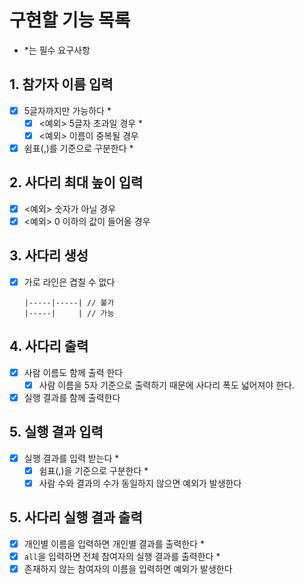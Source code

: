 # 구현할 기능 목록

- *는 필수 요구사항

## 1. 참가자 이름 입력
- [x] 5글자까지만 가능하다 *
  - [x] <예외> 5글자 초과일 경우 *
  - [x] <예외> 이름이 중복될 경우
- [x] 쉼표(,)를 기준으로 구분한다 *

## 2. 사다리 최대 높이 입력
- [x] <예외> 숫자가 아닐 경우
- [x] <예외> 0 이하의 값이 들어올 경우

## 3. 사다리 생성
- [x] 가로 라인은 겹칠 수 없다
  ```
  |-----|-----| // 불가
  |-----|     | // 가능
  ```

## 4. 사다리 출력
- [x] 사람 이름도 함께 출력 한다
  - [x] 사람 이름을 5자 기준으로 출력하기 때문에 사다리 폭도 넓어져야 한다.
- [x] 실행 결과를 함께 출력한다

## 5. 실행 결과 입력
- [x] 실행 결과를 입력 받는다 *
  - [x] 쉼표(,)을 기준으로 구분한다 *
  - [x] 사람 수와 결과의 수가 동일하지 않으면 예외가 발생한다

## 5. 사다리 실행 결과 출력
- [x] 개인별 이름을 입력하면 개인별 결과를 출력한다 * 
- [x] `all`을 입력하면 전체 참여자의 실행 결과를 출력한다 *
- [x] 존재하지 않는 참여자의 이름을 입력하면 예외가 발생한다